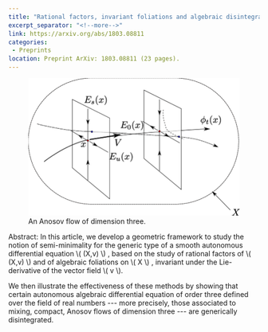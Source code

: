 ```yaml
---
title: "Rational factors, invariant foliations and algebraic disintegration of compact mixing Anosov flows of dimension 3"
excerpt_separator: "<!--more-->"
link: https://arxiv.org/abs/1803.08811
categories:
 - Preprints
location: Preprint ArXiv: 1803.08811 (23 pages).
---
```


<figure>
    <a href="/assets/images/Anosov.png"><img src="/assets/images/Anosov.png"></a>
    <figcaption>An Anosov flow of dimension three.</figcaption>
</figure>

Abstract: In this article, we develop a geometric framework to study the notion of semi-minimality for the generic type of a smooth autonomous differential equation  \\( (X,v) \\) , based on the study of rational factors of   \\( (X,v) \\) and of algebraic foliations on  \\( X \\) , invariant under the Lie-derivative of the vector field \\( v \\).


We then illustrate the effectiveness of these methods by showing that certain autonomous algebraic differential equation of order three defined over the field of real numbers --- more precisely, those associated to mixing, compact, Anosov flows of dimension three --- are generically disintegrated.


